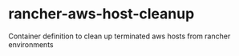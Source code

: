 # rancher-aws-host-cleanup
Container definition to clean up terminated aws hosts from rancher environments

